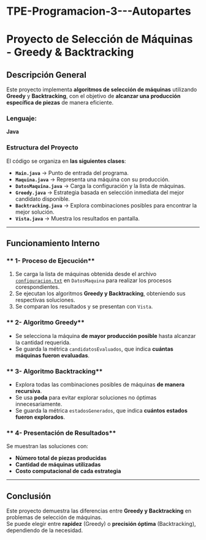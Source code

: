 # TPE-Programacion-3---Autopartes

#  Proyecto de Selección de Máquinas - **Greedy & Backtracking**

##  **Descripción General**
Este proyecto implementa **algoritmos de selección de máquinas** utilizando **Greedy** y **Backtracking**, con el objetivo de **alcanzar una producción específica de piezas** de manera eficiente.

###  **Lenguaje:**  
 **Java**  

###  **Estructura del Proyecto**
El código se organiza en **las siguientes clases**:

- **`Main.java`** → Punto de entrada del programa.
- **`Maquina.java`** → Representa una máquina con su producción.
- **`DatosMaquina.java`** → Carga la configuración y la lista de máquinas.
- **`Greedy.java`** → Estrategia basada en selección inmediata del mejor candidato disponible.
- **`Backtracking.java`** → Explora combinaciones posibles para encontrar la mejor solución.
- **`Vista.java`** → Muestra los resultados en pantalla.

---

##  **Funcionamiento Interno**
###  ** 1- Proceso de Ejecución**
1. Se carga la lista de máquinas obtenida desde el archivo [`configuracion.txt`](https://github.com/GNicoDev/TPE-Prog3-Autopartes/blob/main/data/configuracion.txt) en  `DatosMaquina` para realizar los procesos corespondientes.
3. Se ejecutan los algoritmos **Greedy y Backtracking**, obteniendo sus respectivas soluciones.
4. Se comparan los resultados y se presentan con `Vista`.

###  ** 2- Algoritmo Greedy**
 - Se selecciona la máquina **de mayor producción posible** hasta alcanzar la cantidad requerida.  
 - Se guarda la métrica `candidatosEvaluados`, que indica **cuántas máquinas fueron evaluadas**.  

###  ** 3- Algoritmo Backtracking**
- Explora todas las combinaciones posibles de máquinas **de manera recursiva**.  
- Se usa **poda** para evitar explorar soluciones no óptimas innecesariamente.  
- Se guarda la métrica `estadosGenerados`, que indica **cuántos estados fueron explorados**.  

###  ** 4- Presentación de Resultados**
 Se muestran las soluciones con:  
- **Número total de piezas producidas**  
- **Cantidad de máquinas utilizadas**  
- **Costo computacional de cada estrategia**  

---

##  **Conclusión**
Este proyecto demuestra las diferencias entre **Greedy y Backtracking** en problemas de selección de máquinas.  
Se puede elegir entre **rapidez** (Greedy) o **precisión óptima** (Backtracking), dependiendo de la necesidad. 
